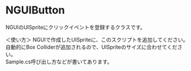 # NGUIButton
NGUIのUISpriteにクリックイベントを登録するクラスです。

＜使い方＞
NGUIで作成したUISpriteに、このスクリプトを追加してください。  
自動的にBox Colliderが追加されるので、UISpriteのサイズに合わせてください。  
Sample.cs呼び出し方などが書いてあります。
